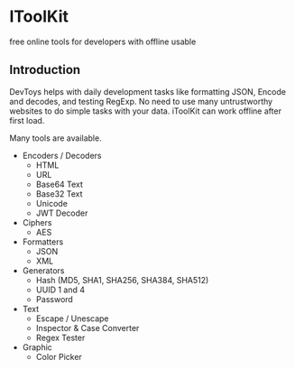 # IToolKit
free online tools for developers with offline usable

## Introduction

DevToys helps with daily development tasks like formatting JSON, Encode and decodes, and testing RegExp. No need to use many untrustworthy websites to do simple tasks with your data. iToolKit can work offline after first load.

Many tools are available.

- Encoders / Decoders
  - HTML
  - URL
  - Base64 Text
  - Base32 Text
  - Unicode
  - JWT Decoder
- Ciphers
  - AES
- Formatters
  - JSON
  - XML
- Generators
  - Hash (MD5, SHA1, SHA256, SHA384, SHA512)
  - UUID 1 and 4
  - Password
- Text
  - Escape / Unescape
  - Inspector & Case Converter
  - Regex Tester
- Graphic
  - Color Picker
